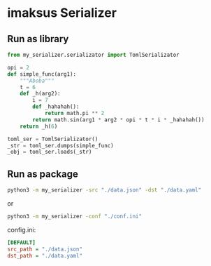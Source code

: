 # imaksus Serializer


## Run as library
```python
from my_serializer.serializator import TomlSerializator

opi = 2
def simple_func(arg1):
    """Aboba"""
    t = 6
    def _h(arg2):
        i = 7
        def _hahahah():
            return math.pi ** 2
        return math.sin(arg1 * arg2 * opi * t * i * _hahahah())
    return _h(6)

toml_ser = TomlSerializator()
_str = toml_ser.dumps(simple_func)
_obj = toml_ser.loads(_str)
```

## Run as package
 ```bash
python3 -m my_serializer -src "./data.json" -dst "./data.yaml"
```

or
 ```bash
python3 -m my_serializer -conf "./conf.ini"
```
config.ini:
```ini
[DEFAULT]
src_path = "./data.json"
dst_path = "./data.yaml"
```